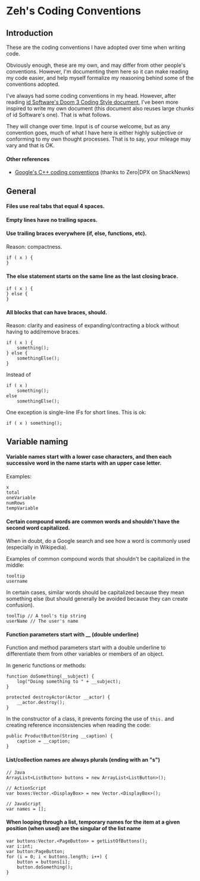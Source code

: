 Zeh's Coding Conventions
========================

Introduction
------------

These are the coding conventions I have adopted over time when writing code.

Obviously enough, these are my own, and may differ from other people's conventions. However, I'm documenting them here so it can make reading my code easier, and help myself formalize my reasoning behind some of the conventions adopted.

I've always had some coding conventions in my head. However, after reading [id Software's Doom 3 Coding Style document](https://docs.google.com/document/d/1YBSlKzCplo2YkRgewn6lsNPNCX4W9OAotJRsAJywtTE/edit), I've been more inspired to write my own document (this document also reuses large chunks of id Software's one). That is what follows.

They will change over time. Input is of course welcome, but as any convention goes, much of what I have here is either highly subjective or conforming to my own thought processes. That is to say, your mileage may vary and that is OK.

#### Other references

* [Google's C++ coding conventions](http://google-styleguide.googlecode.com/svn/trunk/cppguide.xml) (thanks to Zero|DPX on ShackNews)


General
-------

#### Files use real tabs that equal 4 spaces.

#### Empty lines have no trailing spaces.

#### Use trailing braces everywhere (if, else, functions, etc).

Reason: compactness.

    if ( x ) {
    }


#### The else statement starts on the same line as the last closing brace.

    if ( x ) {
    } else {
    }


#### All blocks that can have braces, should.

Reason: clarity and easiness of expanding/contracting a block without having to add/remove braces.

    if ( x ) {
        something();
    } else {
        somethingElse();
    }

Instead of

    if ( x )
        something();
    else
        somethingElse();

One exception is single-line IFs for short lines. This is ok:

    if ( x ) something();


Variable naming
---------------

#### Variable names start with a lower case characters, and then each successive word in the name starts with an upper case letter.

Examples:

    x
    total
    oneVariable
    numRows
    tempVariable

#### Certain compound words are common words and shouldn't have the second word capitalized.

When in doubt, do a Google search and see how a word is commonly used (especially in Wikipedia).

Examples of common compound words that shouldn't be capitalized in the middle:

    tooltip
    username

In certain cases, similar words should be capitalized because they mean something else (but should generally be avoided  because they can create confusion).

    toolTip // A tool's tip string
    userName // The user's name

#### Function parameters start with __ (double underline)

Function and method parameters start with a double underline to differentiate them from other variables or members of an object.

In generic functions or methods:

    function doSomething(__subject) {
        log("Doing something to " + __subject);
    }
    
    protected destroyActor(Actor __actor) {
        __actor.destroy();
    }
    
In the constructor of a class, it prevents forcing the use of `this.` and creating reference inconsistencies when reading the code:

    public ProductButton(String __caption) {
        caption = __caption;
    }

#### List/collection names are always plurals (ending with an "s")

    // Java
    ArrayList<ListButton> buttons = new ArrayList<ListButton>();
    
    // ActionScript
    var boxes:Vector.<DisplayBox> = new Vector.<DisplayBox>();
    
    // JavaScript
    var names = [];

#### When looping through a list, temporary names for the item at a given position (when used) are the singular of the list name

    var buttons:Vector.<PageButton> = getListOfButtons();
    var i:int;
    var button:PageButton;
    for (i = 0; i < buttons.length; i++) {
        button = buttons[i];
        button.doSomething();
    }

